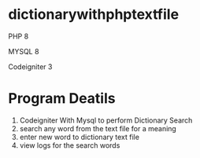 # dictionarywithphptextfile

PHP 8

MYSQL 8

Codeigniter 3


# Program Deatils

1. Codeigniter With Mysql to perform Dictionary Search
2. search any word from the text file for a meaning
3. enter new word to dictionary text file
4. view logs for the search words

